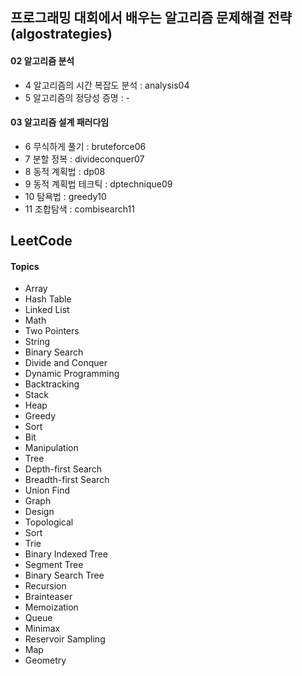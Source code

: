 ## 프로그래밍 대회에서 배우는 알고리즘 문제해결 전략 (algostrategies)

#### 02 알고리즘 분석
* 4 알고리즘의 시간 복잡도 분석 : analysis04
* 5 알고리즘의 정당성 증명 : -

#### 03 알고리즘 설계 패러다임
* 6 무식하게 풀기 : bruteforce06
* 7 분할 정복 : divideconquer07
* 8 동적 계획법 : dp08
* 9 동적 계획법 테크틱 : dptechnique09
* 10 탐욕법 : greedy10
* 11 조합탐색 : combisearch11

## LeetCode

#### Topics
* Array
* Hash Table
* Linked List
* Math
* Two Pointers
* String
* Binary Search
* Divide and Conquer
* Dynamic Programming
* Backtracking
* Stack
* Heap
* Greedy
* Sort
* Bit
* Manipulation
* Tree
* Depth-first Search
* Breadth-first Search
* Union Find
* Graph
* Design
* Topological
* Sort
* Trie
* Binary Indexed Tree
* Segment Tree
* Binary Search Tree
* Recursion
* Brainteaser
* Memoization
* Queue
* Minimax
* Reservoir Sampling
* Map
* Geometry